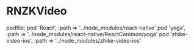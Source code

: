 # RNZKVideo

podfile:
 pod 'React', :path => '../node_modules/react-native'
 pod 'yoga', :path => '../node_modules/react-native/ReactCommon/yoga'
 pod 'zhike-video-ios', :path => '../node_modules/zhike-video-ios'
